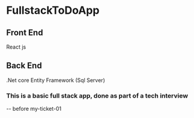 # FullstackToDoApp


## Front End
React js 

## Back End
.Net core Entity Framework (Sql Server)




### This is a basic full stack app, done as part of a tech interview
-- before my-ticket-01

